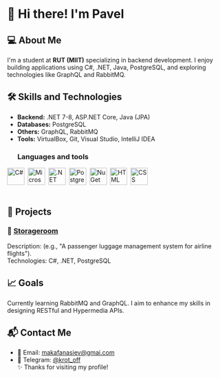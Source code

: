 # 👋 Hi there! I'm Pavel  

## 💻 About Me  
I'm a student at **RUT (MIIT)** specializing in backend development. I enjoy building applications using C#, .NET, Java, PostgreSQL, and exploring technologies like GraphQL and RabbitMQ.  

## 🛠️ Skills and Technologies  
- **Backend:** .NET 7-8, ASP.NET Core, Java (JPA)  
- **Databases:** PostgreSQL  
- **Others:** GraphQL, RabbitMQ  
- **Tools:** VirtualBox, Git, Visual Studio, IntelliJ IDEA
  ### Languages and tools
<div id="tools" align="left">
<img src="https://cdn.jsdelivr.net/gh/devicons/devicon/icons/csharp/csharp-original.svg" title="C#" width="40" height="40" />&nbsp
<img src="https://cdn.jsdelivr.net/gh/devicons/devicon/icons/dot-net/dot-net-plain-wordmark.svg" title="Microsoft.NET" width="40" height="40" />&nbsp
<img src="https://cdn.jsdelivr.net/gh/devicons/devicon/icons/dotnetcore/dotnetcore-original.svg" title=".NET CORE" width="40" height="40" />&nbsp
<img src="https://cdn.jsdelivr.net/gh/devicons/devicon/icons/postgresql/postgresql-plain-wordmark.svg" title="PostgreSQL" width="40" height="40" />&nbsp
<img src="https://cdn.jsdelivr.net/gh/devicons/devicon/icons/nuget/nuget-original-wordmark.svg" title="NuGet" width="40" height="40" />&nbsp
<img src="https://cdn.jsdelivr.net/gh/devicons/devicon/icons/html5/html5-plain-wordmark.svg" title="HTML" width="40" height="40" />&nbsp
<img src="https://cdn.jsdelivr.net/gh/devicons/devicon/icons/css3/css3-plain-wordmark.svg" title="CSS" width="40" height="40" />&nbsp
</div>
&nbsp

## 🚀 Projects  
### 🌟 [Storageroom](https://github.com/gfi406/StorageRoom)  
Description: (e.g., "A passenger luggage management system for airline flights").  
Technologies: C#, .NET, PostgreSQL  

## 📈 Goals  
Currently learning RabbitMQ and GraphQL. I aim to enhance my skills in designing RESTful and Hypermedia APIs.  



## 📬 Contact Me  
- 📧 Email: [makafanasiev@gmai.com](mailto:makafanasiev@gmai.com)  
- 📱 Telegram: [@krot_off](https://web.telegram.org/k/#@krot_off)  
✨ Thanks for visiting my profile!
